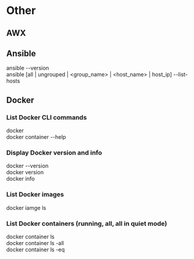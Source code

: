 # Other
## AWX
## Ansible
ansible --version  
ansible [all | ungrouped | <group_name> | <host_name> | host_ip] --list-hosts  

## Docker
### List Docker CLI commands
docker  
docker container --help  

### Display Docker version and info
docker --version  
docker version  
docker info  

### List Docker images
docker iamge ls  

### List Docker containers (running, all, all in quiet mode)
docker container ls  
docker container ls -all  
docker container ls -eq  
